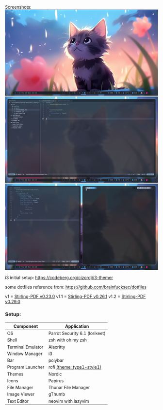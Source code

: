 Screenshots:
![alt text](img/image.png)
![alt text](img/image-1.png)
![alt text](img/image-2.png)

i3 initial setup:
https://codeberg.org/cizordj/i3-themer

some dotfiles reference from:
https://github.com/brainfucksec/dotfiles

v1 = [Stirling-PDF v0.23.0](https://github.com/Stirling-Tools/Stirling-PDF/releases/tag/v0.23.0)
v1.1 = [Stirling-PDF v0.26.1](https://github.com/Stirling-Tools/Stirling-PDF/releases/tag/v0.26.1)
v1.2 = [Stirling-PDF v0.29.0](https://github.com/Stirling-Tools/Stirling-PDF/releases/tag/v0.29.0)

### Setup:

| Component         | Application                                                    |
| ----------------- | -------------------------------------------------------------- |
| OS                | Parrot Security 6.1 (lorikeet)                                 |
| Shell             | zsh with oh my zsh                                             |
| Terminal Emulator | Alacritty                                                      |
| Window Manager    | i3                                                             |
| Bar               | polybar                                                        |
| Program Launcher  | rofi [(theme: type1-style1)](https://github.com/adi1090x/rofi) |
| Themes            | Nordic                                                         |
| Icons             | Papirus                                                        |
| File Manager      | Thunar File Manager                                            |
| Image Viewer      | gThumb                                                         |
| Text Editor       | neovim with lazyvim                                            |
